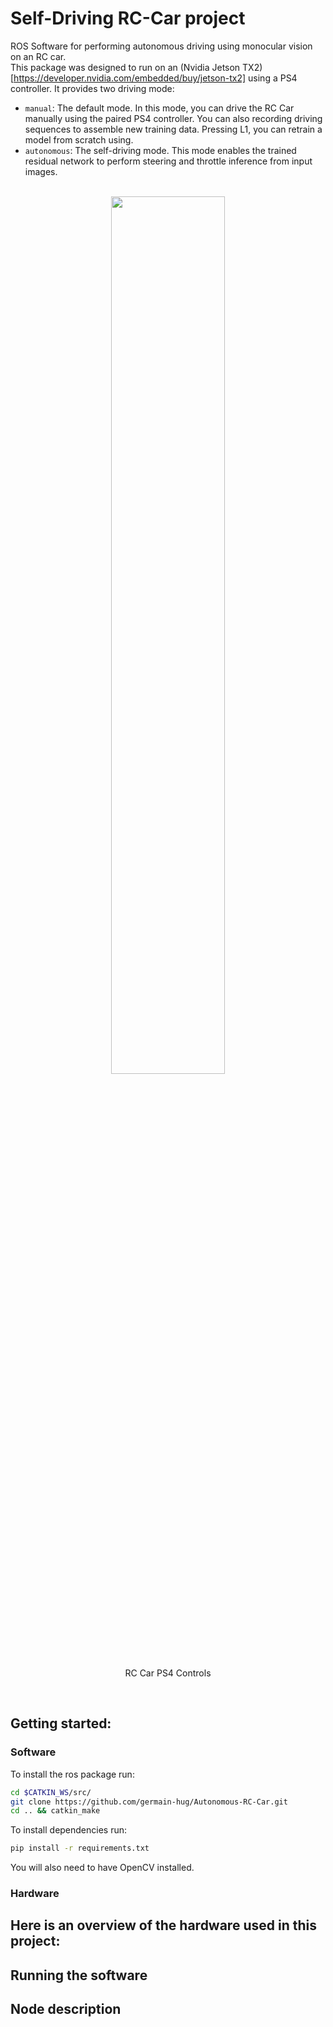 # Self-Driving RC-Car project  
ROS Software for performing autonomous driving using monocular vision on an RC car.  
This package was designed to run on an (Nvidia Jetson TX2)[https://developer.nvidia.com/embedded/buy/jetson-tx2] using a PS4 controller. It provides two driving mode:  
- `manual`: The default mode. In this mode, you can drive the RC Car manually using the paired PS4 controller. You can also recording driving sequences to assemble new training data. Pressing L1, you can retrain a model from scratch using. 
- `autonomous`: The self-driving mode. This mode enables the trained residual network to perform steering and throttle inference from input images. 

<br />
<div align="center"><img width="60%" src ="https://raw.githubusercontent.com/germain-hug/Autonomous-RC-Car/master/images/controller.png" /><p style="text-align=center";> RC Car PS4 Controls</p></div>  
<br /> 

## Getting started:  
### Software   
To install the ros package run:  
```bash  
cd $CATKIN_WS/src/  
git clone https://github.com/germain-hug/Autonomous-RC-Car.git  
cd .. && catkin_make
```  
To install dependencies run:  
```bash  
pip install -r requirements.txt
```  
You will also need to have OpenCV installed.
### Hardware  
Here is an overview of the hardware used in this project:
- 
## Running the software


## Node description  

